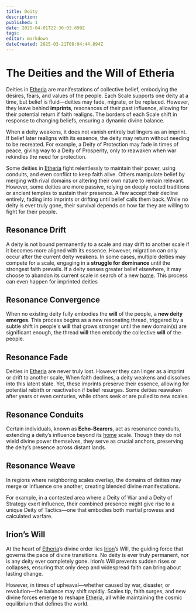 ```yaml
---
title: Deity
description: 
published: 1
date: 2025-04-01T22:30:03.699Z
tags: 
editor: markdown
dateCreated: 2025-03-21T08:04:44.894Z
---
```


# The Deities and the Will of Etheria
Deities in [Etheria](/etheria.md) are manifestations of collective belief, embodying the desires, fears, and values of the people. Each Scale supports one deity at a time, but belief is fluid—deities may fade, migrate, or be replaced. However, they leave behind **imprints**, resonances of their past influence, allowing for their potential return if faith realigns. The borders of each Scale shift in response to changing beliefs, ensuring a dynamic divine balance.

When a deity weakens, it does not vanish entirely but lingers as an imprint. If belief later realigns with its essence, the deity may return without needing to be recreated. For example, a Deity of Protection may fade in times of peace, giving way to a Deity of Prosperity, only to reawaken when war rekindles the need for protection.

Some deities in [Etheria](/etheria.md) fight relentlessly to maintain their power, using conduits, and even conflict to keep faith alive. Others manipulate belief by merging with rival domains or altering their own nature to remain relevant. However, some deities are more passive, relying on deeply rooted traditions or ancient temples to sustain their presence. A few accept their decline entirely, fading into imprints or drifting until belief calls them back. While no deity is ever truly gone, their survival depends on how far they are willing to fight for their people.

## Resonance Drift
A deity is not bound permanently to a scale and may drift to another scale if it becomes more aligned with its essence. However, migration can only occur after the current deity weakens. In some cases, multiple deities may compete for a scale, engaging in a **struggle for dominance** until the strongest faith prevails. If a deity senses greater belief elsewhere, it may choose to abandon its current scale in search of a new [home](/home.md). This process can even happen for imprinted deities

## Resonance Convergence
When no existing deity fully embodies the **will** of the people, a **new deity emerges**. This process begins as a new resonating thread, triggered by a subtle shift in people's **will** that grows stronger until the new domain(s) are significant enough, the thread **will** then embody the collective **will** of the people.

## Resonance Fade
Deities in [Etheria](/etheria.md) are never truly lost. However they can linger as a imprint or drift to another scale, When faith declines, a deity weakens and dissolves into this latent state. Yet, these imprints preserve their essence, allowing for potential rebirth or reactivation if belief resurges. Some deities reawaken after years or even centuries, while others seek or are pulled to new scales.

## Resonance Conduits
Certain individuals, known as **Echo-Bearers**, act as resonance conduits, extending a deity’s influence beyond its [home](/home.md) scale. Though they do not wield divine power themselves, they serve as crucial anchors, preserving the deity’s presence across distant lands.

## Resonance Weave
In regions where neighboring scales overlap, the domains of deities may merge or influence one another, creating blended divine manifestations. 

For example, in a contested area where a Deity of War and a Deity of Strategy exert influence, their combined presence might give rise to a unique Deity of Tactics—one that embodies both martial prowess and calculated warfare.

## Irion’s Will
At the heart of [Etheria](/etheria.md)’s divine order lies [Irion](/being/deity/irion.md)’s Will, the guiding force that governs the pace of divine transitions. No deity is ever truly permanent, nor is any deity ever completely gone. Irion’s Will prevents sudden rises or collapses, ensuring that only deep and widespread faith can bring about lasting change.

However, in times of upheaval—whether caused by war, disaster, or revolution—the balance may shift rapidly. Scales tip, faith surges, and new divine forces emerge to reshape [Etheria](/etheria.md), all while maintaining the cosmic equilibrium that defines the world.
